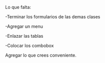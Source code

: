 Lo que falta:

-Terminar los formularios de las demas clases

-Agregar un menu

-Enlazar las tablas

-Colocar los combobox

Agregar lo que crees conveniente.
